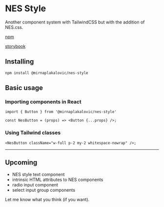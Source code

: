 # NES Style

Another component system with TailwindCSS but with the addition of NES.css.

[npm](https://www.npmjs.com/package/@mirnaplakalovic/nes-style)

[storybook](https://www.nes.style)

## Installing

```
npm install @mirnaplakalovic/nes-style
```


## Basic usage

### Importing components in React

```
import { Button } from '@mirnaplakalovic/nes-style'

const NesButton = (props) => <Button {...props} />;
```

### Using Tailwind classes

```
<NesButton className="w-full p-2 my-2 whitespace-nowrap" />;
```

----------------------

## Upcoming
* NES style text component
* intrinsic HTML attributes to NES components
* radio input component
* select input group components

Let me know what you think (if you want).
